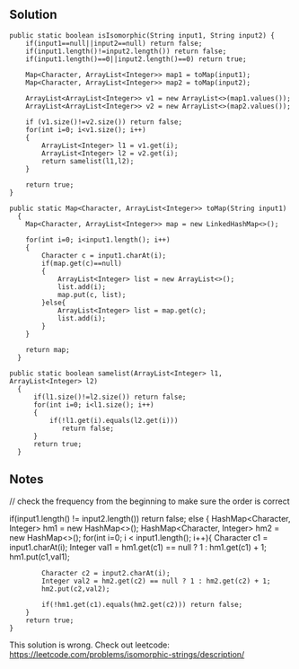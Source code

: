 ## Solution

```
public static boolean isIsomorphic(String input1, String input2) {
    if(input1==null||input2==null) return false;
    if(input1.length()!=input2.length()) return false;
    if(input1.length()==0||input2.length()==0) return true;
    
    Map<Character, ArrayList<Integer>> map1 = toMap(input1);
    Map<Character, ArrayList<Integer>> map2 = toMap(input2);
    
    ArrayList<ArrayList<Integer>> v1 = new ArrayList<>(map1.values());
    ArrayList<ArrayList<Integer>> v2 = new ArrayList<>(map2.values());
    
    if (v1.size()!=v2.size()) return false;
    for(int i=0; i<v1.size(); i++)
    {
        ArrayList<Integer> l1 = v1.get(i);
        ArrayList<Integer> l2 = v2.get(i);
        return samelist(l1,l2);
    }
    
    return true;
}

public static Map<Character, ArrayList<Integer>> toMap(String input1)
  {
    Map<Character, ArrayList<Integer>> map = new LinkedHashMap<>();
    
    for(int i=0; i<input1.length(); i++)
    {
        Character c = input1.charAt(i);
        if(map.get(c)==null)
        {
            ArrayList<Integer> list = new ArrayList<>();
            list.add(i);
            map.put(c, list);
        }else{
            ArrayList<Integer> list = map.get(c);
            list.add(i);
        }
    }
    
    return map;
  }
  
public static boolean samelist(ArrayList<Integer> l1, ArrayList<Integer> l2)
  {
      if(l1.size()!=l2.size()) return false;
      for(int i=0; i<l1.size(); i++)
      {
          if(!l1.get(i).equals(l2.get(i)))
             return false;
      }
      return true;
  }
```

## Notes
// check the frequency from the beginning to make sure the order is correct

if(input1.length() != input2.length()) return false;
    else {
        HashMap<Character, Integer> hm1 = new HashMap<>();
        HashMap<Character, Integer> hm2 = new HashMap<>();
        for(int i=0; i < input1.length(); i++){
            Character c1 = input1.charAt(i);
            Integer val1 = hm1.get(c1) == null ? 1 : hm1.get(c1) + 1;
            hm1.put(c1,val1);
        
            Character c2 = input2.charAt(i);
            Integer val2 = hm2.get(c2) == null ? 1 : hm2.get(c2) + 1;
            hm2.put(c2,val2);
            
            if(!hm1.get(c1).equals(hm2.get(c2))) return false;
        }
        return true;
    }
 This solution is wrong. Check out leetcode: https://leetcode.com/problems/isomorphic-strings/description/   
